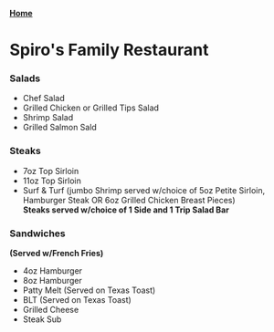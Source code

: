 **[Home](https://chuckbyrum2.github.io/)** <br>

# Spiro's Family Restaurant

### Salads
- Chef Salad
- Grilled Chicken or Grilled Tips Salad
- Shrimp Salad
- Grilled Salmon Sald

### Steaks
- 7oz Top Sirloin
- 11oz Top Sirloin
- Surf & Turf (jumbo Shrimp served w/choice of 5oz Petite Sirloin, Hamburger Steak OR 6oz Grilled Chicken Breast Pieces)<br>
**Steaks served w/choice of 1 Side and 1 Trip Salad Bar**

### Sandwiches
**(Served w/French Fries)**
- 4oz Hamburger
- 8oz Hamburger
- Patty Melt (Served on Texas Toast)
- BLT (Served on Texas Toast)
- Grilled Cheese
- Steak Sub


